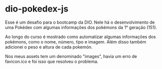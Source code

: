 # dio-pokedex-js
Esse é um desafio para o bootcamp da DIO. Nele há o desenvolvimento de uma Pokédex com algumas informações dos pokémons da 1° geração (151). 

Ao longo do curso é mostrado como automatizar algumas informações dos pokémons, como o nome, número, tipo e imagem. Além disso também adicionei o peso e altura de cada pokemón. 

Nos meus assets tem um denominado "images", havia um erro de favicon.ico e foi isso que resolveu o problema. 
